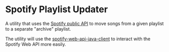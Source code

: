 # Spotify Playlist Updater

A utility that uses the [Spotify public API](https://developer.spotify.com/documentation/web-api) to
move songs from a given playlist to a separate "archive" playlist.

The utility will use the [spotify-web-api-java-client](https://github.com/spotify-web-api-java/spotify-web-api-java)
to interact with the Spotify Web API more easily. 
